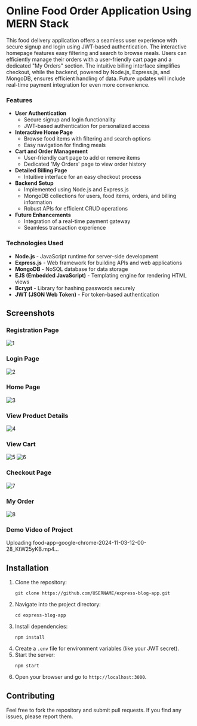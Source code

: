 <h1>Online Food Order Application Using MERN Stack</h1>

This food delivery application offers a seamless user experience with secure signup and login using JWT-based authentication. The interactive homepage features easy filtering and search to browse meals. Users can efficiently manage their orders with a user-friendly cart page and a dedicated "My Orders" section. The intuitive billing interface simplifies checkout, while the backend, powered by Node.js, Express.js, and MongoDB, ensures efficient handling of data. Future updates will include real-time payment integration for even more convenience.

<h3>Features</h3>
<ul>
    <li><strong>User Authentication</strong>
        <ul>
            <li>Secure signup and login functionality</li>
            <li>JWT-based authentication for personalized access</li>
        </ul>
    </li>
    <li><strong>Interactive Home Page</strong>
        <ul>
            <li>Browse food items with filtering and search options</li>
            <li>Easy navigation for finding meals</li>
        </ul>
    </li>
    <li><strong>Cart and Order Management</strong>
        <ul>
            <li>User-friendly cart page to add or remove items</li>
            <li>Dedicated 'My Orders' page to view order history</li>
        </ul>
    </li>
    <li><strong>Detailed Billing Page</strong>
        <ul>
            <li>Intuitive interface for an easy checkout process</li>
        </ul>
    </li>
    <li><strong>Backend Setup</strong>
        <ul>
            <li>Implemented using Node.js and Express.js</li>
            <li>MongoDB collections for users, food items, orders, and billing information</li>
            <li>Robust APIs for efficient CRUD operations</li>
        </ul>
    </li>
    <li><strong>Future Enhancements</strong>
        <ul>
            <li>Integration of a real-time payment gateway</li>
            <li>Seamless transaction experience</li>
        </ul>
    </li>
</ul>


<h3>Technologies Used</h3>
<ul>
        <li><strong>Node.js</strong> - JavaScript runtime for server-side development</li>
        <li><strong>Express.js</strong> - Web framework for building APIs and web applications</li>
        <li><strong>MongoDB</strong> - NoSQL database for data storage</li>
        <li><strong>EJS (Embedded JavaScript)</strong> - Templating engine for rendering HTML views</li>
        <li><strong>Bcrypt</strong> - Library for hashing passwords securely</li>
        <li><strong>JWT (JSON Web Token)</strong> - For token-based authentication</li>
    </ul>

## Screenshots

### Registration Page
![1](https://github.com/user-attachments/assets/9559a5a1-78b2-4b7b-a4cb-9692e6b118cf)

### Login Page
![2](https://github.com/user-attachments/assets/136bba2b-ff55-48fb-929d-339c43ca9d34)

### Home Page
![3](https://github.com/user-attachments/assets/a445a5bd-6ed5-4802-8d0b-5b36db9df335)

### View Product Details
![4](https://github.com/user-attachments/assets/cb6c3fee-676e-492d-8627-1cebfbb23038)

### View Cart
![5](https://github.com/user-attachments/assets/fb978e6a-431a-4751-a48e-96373927ece7)
![6](https://github.com/user-attachments/assets/85c0a2d7-9d81-45a5-a72b-b3d29ee2112e)

### Checkout Page
![7](https://github.com/user-attachments/assets/9cdf40f2-7d3a-4593-9a35-e77f7afbc3a5)

### My Order
![8](https://github.com/user-attachments/assets/18ed8716-605a-493f-a775-1044d09eba0f)

### Demo Video of Project
Uploading food-app-google-chrome-2024-11-03-12-00-28_KtW25yKB.mp4…


<h2>Installation</h2>
<ol>
    <li>Clone the repository:</li>
    <pre><code>git clone https://github.com/USERNAME/express-blog-app.git</code></pre>
    <li>Navigate into the project directory:</li>
    <pre><code>cd express-blog-app</code></pre>
    <li>Install dependencies:</li>
    <pre><code>npm install</code></pre>
    <li>Create a <code>.env</code> file for environment variables (like your JWT secret).</li>
    <li>Start the server:</li>
    <pre><code>npm start</code></pre>
    <li>Open your browser and go to <code>http://localhost:3000</code>.</li>
</ol>


## Contributing
Feel free to fork the repository and submit pull requests. If you find any issues, please report them.
